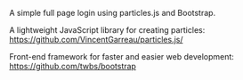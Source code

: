 A simple full page login using particles.js and Bootstrap.

A lightweight JavaScript library for creating particles: https://github.com/VincentGarreau/particles.js/

Front-end framework for faster and easier web development: https://github.com/twbs/bootstrap
